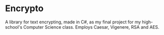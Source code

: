 # Encrypto
A library for text encrypting, made in C#, as my final project for my high-school's Computer Science class. Employs Caesar, Vigenere, RSA and AES.
